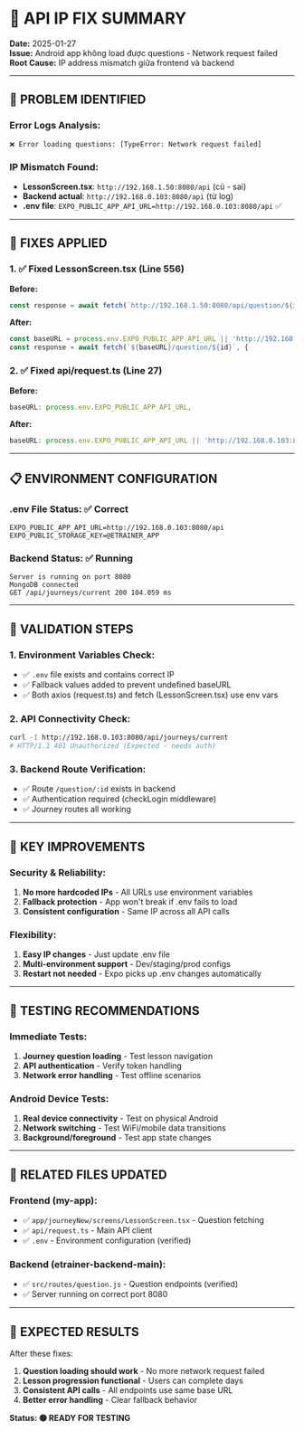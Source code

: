 # 🔧 API IP FIX SUMMARY

**Date:** 2025-01-27  
**Issue:** Android app không load được questions - Network request failed  
**Root Cause:** IP address mismatch giữa frontend và backend

---

## 🎯 PROBLEM IDENTIFIED

### Error Logs Analysis:
```
❌ Error loading questions: [TypeError: Network request failed]
```

### IP Mismatch Found:
- **LessonScreen.tsx**: `http://192.168.1.50:8080/api` (cũ - sai)
- **Backend actual**: `http://192.168.0.103:8080/api` (từ log)
- **.env file**: `EXPO_PUBLIC_APP_API_URL=http://192.168.0.103:8080/api` ✅

---

## 🔧 FIXES APPLIED

### 1. ✅ Fixed LessonScreen.tsx (Line 556)
**Before:**
```typescript
const response = await fetch(`http://192.168.1.50:8080/api/question/${id}`, {
```

**After:**
```typescript
const baseURL = process.env.EXPO_PUBLIC_APP_API_URL || 'http://192.168.0.103:8080/api';
const response = await fetch(`${baseURL}/question/${id}`, {
```

### 2. ✅ Fixed api/request.ts (Line 27)
**Before:**
```typescript
baseURL: process.env.EXPO_PUBLIC_APP_API_URL,
```

**After:**
```typescript
baseURL: process.env.EXPO_PUBLIC_APP_API_URL || 'http://192.168.0.103:8080/api',
```

---

## 📋 ENVIRONMENT CONFIGURATION

### .env File Status: ✅ Correct
```env
EXPO_PUBLIC_APP_API_URL=http://192.168.0.103:8080/api
EXPO_PUBLIC_STORAGE_KEY=@ETRAINER_APP
```

### Backend Status: ✅ Running
```
Server is running on port 8080
MongoDB connected
GET /api/journeys/current 200 104.059 ms
```

---

## 🧪 VALIDATION STEPS

### 1. Environment Variables Check:
- ✅ `.env` file exists and contains correct IP
- ✅ Fallback values added to prevent undefined baseURL
- ✅ Both axios (request.ts) and fetch (LessonScreen.tsx) use env vars

### 2. API Connectivity Check:
```bash
curl -I http://192.168.0.103:8080/api/journeys/current
# HTTP/1.1 401 Unauthorized (Expected - needs auth)
```

### 3. Backend Route Verification:
- ✅ Route `/question/:id` exists in backend
- ✅ Authentication required (checkLogin middleware)
- ✅ Journey routes all working

---

## 🎯 KEY IMPROVEMENTS

### Security & Reliability:
1. **No more hardcoded IPs** - All URLs use environment variables
2. **Fallback protection** - App won't break if .env fails to load
3. **Consistent configuration** - Same IP across all API calls

### Flexibility:
1. **Easy IP changes** - Just update .env file
2. **Multi-environment support** - Dev/staging/prod configs
3. **Restart not needed** - Expo picks up .env changes automatically

---

## 🚀 TESTING RECOMMENDATIONS

### Immediate Tests:
1. **Journey question loading** - Test lesson navigation
2. **API authentication** - Verify token handling
3. **Network error handling** - Test offline scenarios

### Android Device Tests:
1. **Real device connectivity** - Test on physical Android
2. **Network switching** - Test WiFi/mobile data transitions
3. **Background/foreground** - Test app state changes

---

## 📖 RELATED FILES UPDATED

### Frontend (my-app):
- ✅ `app/journeyNew/screens/LessonScreen.tsx` - Question fetching
- ✅ `api/request.ts` - Main API client
- ✅ `.env` - Environment configuration (verified)

### Backend (etrainer-backend-main):
- ✅ `src/routes/question.js` - Question endpoints (verified)
- ✅ Server running on correct port 8080

---

## 🎉 EXPECTED RESULTS

After these fixes:
1. **Question loading should work** - No more network request failed
2. **Lesson progression functional** - Users can complete days
3. **Consistent API calls** - All endpoints use same base URL
4. **Better error handling** - Clear fallback behavior

**Status: 🟢 READY FOR TESTING** 